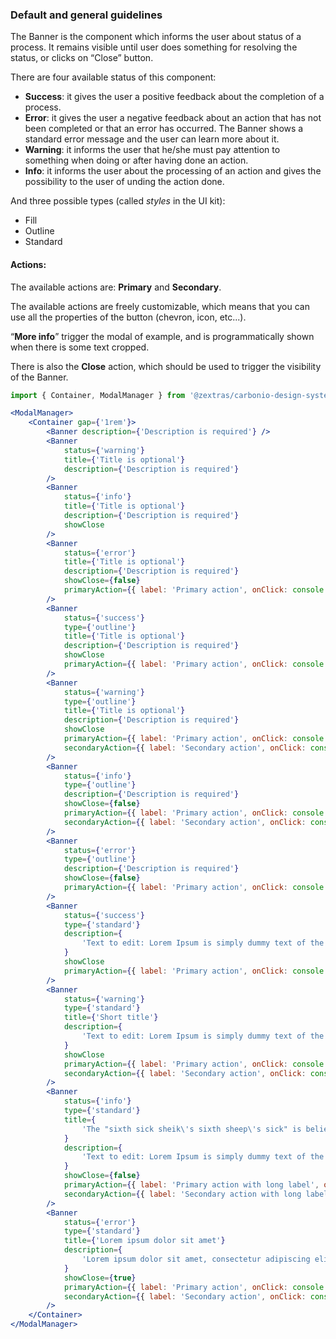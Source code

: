 ### Default and general guidelines

The Banner is the component which informs the user about status of a process.
It remains visible until user does something for resolving the status, or clicks on “Close” button.

There are four available status of this component:

- **Success**: it gives the user a positive feedback about the completion of a process.
- **Error**: it gives the user a negative feedback about an action that has not been completed or that an error has occurred.
  The Banner shows a standard error message and the user can learn more about it.
- **Warning**: it informs the user that he/she must pay attention to something when doing or after having done an action.
- **Info**: it informs the user about the processing of an action and gives the possibility to the user of unding the action done.

And three possible types (called _styles_ in the UI kit):

- Fill
- Outline
- Standard

#### Actions:

The available actions are: **Primary** and **Secondary**.

The available actions are freely customizable, which means that you can use all the properties of the button (chevron, icon, etc...).

“**More info**” trigger the modal of example, and is programmatically shown when there is some text cropped.

There is also the **Close** action, which should be used to trigger the visibility of the Banner.

```jsx
import { Container, ModalManager } from '@zextras/carbonio-design-system';

<ModalManager>
	<Container gap={'1rem'}>
		<Banner description={'Description is required'} />
		<Banner
			status={'warning'}
			title={'Title is optional'}
			description={'Description is required'}
		/>
		<Banner
			status={'info'}
			title={'Title is optional'}
			description={'Description is required'}
			showClose
		/>
		<Banner
			status={'error'}
			title={'Title is optional'}
			description={'Description is required'}
			showClose={false}
			primaryAction={{ label: 'Primary action', onClick: console.log }}
		/>
		<Banner
			status={'success'}
			type={'outline'}
			title={'Title is optional'}
			description={'Description is required'}
			showClose
			primaryAction={{ label: 'Primary action', onClick: console.log }}
		/>
		<Banner
			status={'warning'}
			type={'outline'}
			title={'Title is optional'}
			description={'Description is required'}
			showClose
			primaryAction={{ label: 'Primary action', onClick: console.log }}
			secondaryAction={{ label: 'Secondary action', onClick: console.log }}
		/>
		<Banner
			status={'info'}
			type={'outline'}
			description={'Description is required'}
			showClose={false}
			primaryAction={{ label: 'Primary action', onClick: console.log }}
			secondaryAction={{ label: 'Secondary action', onClick: console.log }}
		/>
		<Banner
			status={'error'}
			type={'outline'}
			description={'Description is required'}
			showClose={false}
			primaryAction={{ label: 'Primary action', onClick: console.log }}
		/>
		<Banner
			status={'success'}
			type={'standard'}
			description={
				'Text to edit: Lorem Ipsum is simply dummy text of the printing and typesetting industry. Lorem Ipsum has been the industry, Lorem Ipsum has been the industry'
			}
			showClose
			primaryAction={{ label: 'Primary action', onClick: console.log }}
		/>
		<Banner
			status={'warning'}
			type={'standard'}
			title={'Short title'}
			description={
				'Text to edit: Lorem Ipsum is simply dummy text of the printing and typesetting industry. Lorem Ipsum has been the industry, Lorem Ipsum has been the industry'
			}
			showClose
			primaryAction={{ label: 'Primary action', onClick: console.log }}
			secondaryAction={{ label: 'Secondary action', onClick: console.log }}
		/>
		<Banner
			status={'info'}
			type={'standard'}
			title={
				'The "sixth sick sheik\'s sixth sheep\'s sick" is believed to be the toughest tongue twister in the English language.'
			}
			description={
				'Text to edit: Lorem Ipsum is simply dummy text of the printing and typesetting industry. Lorem Ipsum has been the industry, Lorem Ipsum has been the industry'
			}
			showClose={false}
			primaryAction={{ label: 'Primary action with long label', onClick: console.log }}
			secondaryAction={{ label: 'Secondary action with long label', onClick: console.log }}
		/>
		<Banner
			status={'error'}
			type={'standard'}
			title={'Lorem ipsum dolor sit amet'}
			description={
				'Lorem ipsum dolor sit amet, consectetur adipiscing elit.'
			}
			showClose={true}
			primaryAction={{ label: 'Primary action', onClick: console.log }}
			secondaryAction={{ label: 'Secondary action', onClick: console.log }}
		/>
	</Container>
</ModalManager>
```
